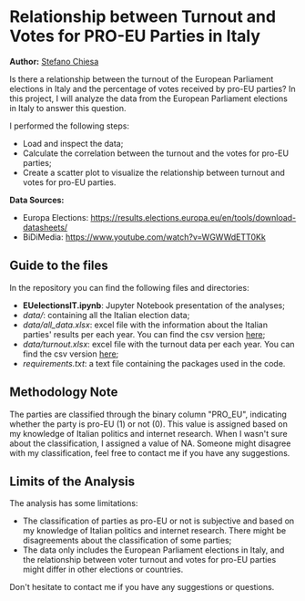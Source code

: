 # Relationship between Turnout and Votes for PRO-EU Parties in Italy
**Author:** [Stefano Chiesa](https://www.linkedin.com/in/stefano-chiesa-8a0502184/)


Is there a relationship between the turnout of the European Parliament elections in Italy and the percentage of votes received by pro-EU parties? In this project, I will analyze the data from the European Parliament elections in Italy to answer this question. 

I performed the following steps:
- Load and inspect the data;
- Calculate the correlation between the turnout and the votes for pro-EU parties;
- Create a scatter plot to visualize the relationship between turnout and votes for pro-EU parties.


**Data Sources:**
- Europa Elections: https://results.elections.europa.eu/en/tools/download-datasheets/
- BiDiMedia: https://www.youtube.com/watch?v=WGWWdETT0Kk


## Guide to the files
In the repository you can find the following files and directories:
- **EUelectionsIT.ipynb**: Jupyter Notebook presentation of the analyses; 
- *data/*: containing all the Italian election data;
- *data/all_data.xlsx*: excel file with the information about the Italian parties' results per each year.
  You can find the csv version [here](https://www.kaggle.com/datasets/ilchurch/european-parliament-elections-1979-2019-italy);
- *data/turnout.xlsx*: excel file with the turnout data per each year. You can find the csv version [here](https://www.kaggle.com/datasets/ilchurch/european-parliament-elections-turnout-italy);
- *requirements.txt*: a text file containing the packages used in the code.

## Methodology Note
The parties are classified through the binary column "PRO_EU", indicating whether the party is pro-EU (1) or not (0). 
This value is assigned based on my knowledge of Italian politics and internet research. When I wasn't sure about the classification, I assigned a value of NA.
Someone might disagree with my classification, feel free to contact me if you have any suggestions.


## Limits of the Analysis
The analysis has some limitations:
- The classification of parties as pro-EU or not is subjective and based on my knowledge of Italian politics and internet research. There might be disagreements about the classification of some parties;
- The data only includes the European Parliament elections in Italy, and the relationship between voter turnout and votes for pro-EU parties might differ in other elections or countries.

Don't hesitate to contact me if you have any suggestions or questions.


